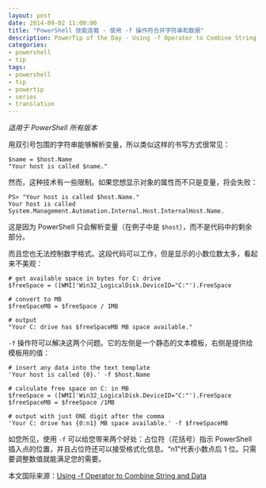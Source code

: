 ```yaml
---
layout: post
date: 2014-09-02 11:00:00
title: "PowerShell 技能连载 - 使用 -f 操作符合并字符串和数据"
description: PowerTip of the Day - Using -f Operator to Combine String and Data
categories:
- powershell
- tip
tags:
- powershell
- tip
- powertip
- series
- translation
---
```

_适用于 PowerShell 所有版本_

用双引号包围的字符串能够解析变量，所以类似这样的书写方式很常见：

    $name = $host.Name
    "Your host is called $name." 

然而，这种技术有一些限制。如果您想显示对象的属性而不只是变量，将会失败：

    PS> "Your host is called $host.Name."
    Your host is called System.Management.Automation.Internal.Host.InternalHost.Name. 

这是因为 PowerShell 只会解析变量（在例子中是 `$host`），而不是代码中的剩余部分。

而且您也无法控制数字格式。这段代码可以工作，但是显示的小数位数太多，看起来不美观：

    # get available space in bytes for C: drive
    $freeSpace = ([WMI]'Win32_LogicalDisk.DeviceID="C:"').FreeSpace
    
    # convert to MB
    $freeSpaceMB = $freeSpace / 1MB
    
    # output
    "Your C: drive has $freeSpaceMB MB space available." 

`-f` 操作符可以解决这两个问题。它的左侧是一个静态的文本模板，右侧是提供给模板用的值：

    # insert any data into the text template
    'Your host is called {0}.' -f $host.Name 
    
    # calculate free space on C: in MB
    $freeSpace = ([WMI]'Win32_LogicalDisk.DeviceID="C:"').FreeSpace
    $freeSpaceMB = $freeSpace /1MB
    
    # output with just ONE digit after the comma
    'Your C: drive has {0:n1} MB space available.' -f $freeSpaceMB

如您所见，使用 `-f` 可以给您带来两个好处：占位符（花括号）指示 PowerShell 插入点的位置，并且占位符还可以接受格式化信息。“n1”代表小数点后 1 位。只需要调整数值就能满足您的需要。

<!--more-->
本文国际来源：[Using -f Operator to Combine String and Data](http://community.idera.com/powershell/powertips/b/tips/posts/using-f-operator-to-combine-string-and-data)

